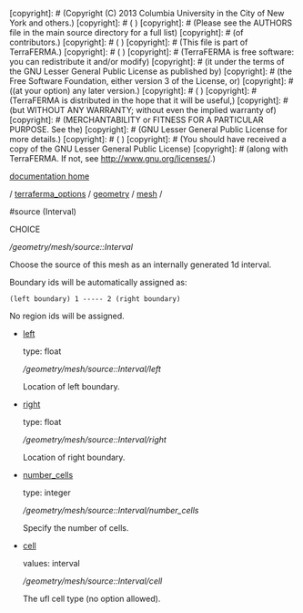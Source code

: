 [copyright]: # (Copyright (C) 2013 Columbia University in the City of New York and others.)
[copyright]: # ( )
[copyright]: # (Please see the AUTHORS file in the main source directory for a full list)
[copyright]: # (of contributors.)
[copyright]: # ( )
[copyright]: # (This file is part of TerraFERMA.)
[copyright]: # ( )
[copyright]: # (TerraFERMA is free software: you can redistribute it and/or modify)
[copyright]: # (it under the terms of the GNU Lesser General Public License as published by)
[copyright]: # (the Free Software Foundation, either version 3 of the License, or)
[copyright]: # ((at your option) any later version.)
[copyright]: # ( )
[copyright]: # (TerraFERMA is distributed in the hope that it will be useful,)
[copyright]: # (but WITHOUT ANY WARRANTY; without even the implied warranty of)
[copyright]: # (MERCHANTABILITY or FITNESS FOR A PARTICULAR PURPOSE. See the)
[copyright]: # (GNU Lesser General Public License for more details.)
[copyright]: # ( )
[copyright]: # (You should have received a copy of the GNU Lesser General Public License)
[copyright]: # (along with TerraFERMA. If not, see <http://www.gnu.org/licenses/>.)

[documentation home](Documentation)

/ [terraferma_options](../../../terraferma_options.md) / [geometry](../../geometry.md) / [mesh](../mesh.md) /

#source (Interval)

CHOICE 

*/geometry/mesh/source::Interval*

Choose the source of this mesh as an internally generated 1d interval.

Boundary ids will be automatically assigned as:

    (left boundary) 1 ----- 2 (right boundary)

No region ids will be assigned.   


* [left](source__Interval/left.md "child")

    type: float

    */geometry/mesh/source::Interval/left*

    Location of left boundary.

* [right](source__Interval/right.md "child")

    type: float

    */geometry/mesh/source::Interval/right*

    Location of right boundary.

* [number_cells](source__Interval/number_cells.md "child")

    type: integer

    */geometry/mesh/source::Interval/number_cells*

    Specify the number of cells.

* [cell](source__Interval/cell.md "child")

    values: interval

    */geometry/mesh/source::Interval/cell*

    The ufl cell type (no option allowed).

[autogenerated]: # (This file was automatically generated from the schema file:/home/cwilson/repos/github/TerraFERMA/TerraFERMA/buckettools/schemas/geometry.rng.)

